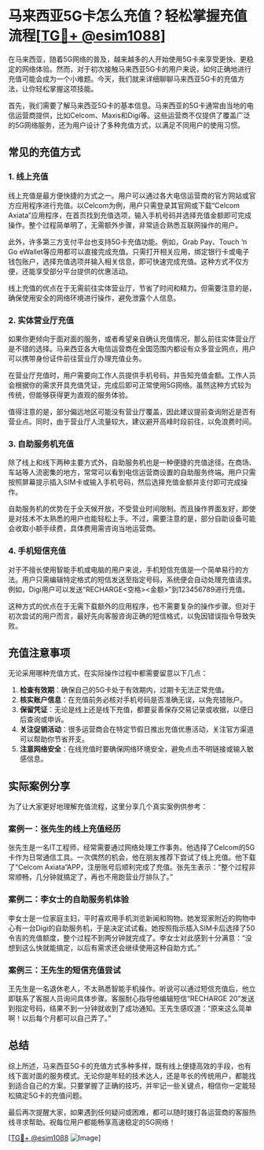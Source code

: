 # 马来西亚5G卡怎么充值？轻松掌握充值流程[[TG💪+ @esim1088](https://t.me/s/esim1088)]

在马来西亚，随着5G网络的普及，越来越多的人开始使用5G卡来享受更快、更稳定的网络体验。然而，对于初次接触马来西亚5G卡的用户来说，如何正确地进行充值可能会成为一个小难题。今天，我们就来详细聊聊马来西亚5G卡的充值方法，让你轻松掌握这项技能。

首先，我们需要了解马来西亚5G卡的基本信息。马来西亚的5G卡通常由当地的电信运营商提供，比如Celcom、Maxis和Digi等。这些运营商不仅提供了覆盖广泛的5G网络服务，还为用户设计了多种充值方式，以满足不同用户的使用习惯。

## 常见的充值方式

### 1. 线上充值

线上充值是最方便快捷的方式之一。用户可以通过各大电信运营商的官方网站或官方应用程序进行充值。以Celcom为例，用户只需登录其官网或下载“Celcom Axiata”应用程序，在首页找到充值选项，输入手机号码并选择充值金额即可完成操作。整个过程简单明了，无需额外步骤，非常适合熟悉互联网操作的用户。

此外，许多第三方支付平台也支持5G卡充值功能。例如，Grab Pay、Touch ‘n Go eWallet等应用都可以直接完成充值。只需打开相关应用，绑定银行卡或电子钱包账户，选择充值选项并输入相关信息，即可快速完成充值。这种方式不仅方便，还能享受部分平台提供的优惠活动。

线上充值的优点在于无需前往实体营业厅，节省了时间和精力。但需要注意的是，确保使用安全的网络环境进行操作，避免泄露个人信息。

### 2. 实体营业厅充值

如果你更倾向于面对面的服务，或者希望亲自确认充值情况，那么前往实体营业厅是不错的选择。马来西亚各大电信运营商在全国范围内都设有众多营业网点，用户可以携带身份证件前往营业厅办理充值业务。

在营业厅充值时，用户需要向工作人员提供手机号码，并告知充值金额。工作人员会根据你的需求开具充值凭证，完成后即可正常使用5G网络。虽然这种方式较为传统，但能够获得更为直观的服务体验。

值得注意的是，部分偏远地区可能没有营业厅覆盖，因此建议提前查询附近是否有营业点。同时，由于营业厅人流量较大，建议避开高峰时段前往，以免浪费时间。

### 3. 自助服务机充值

除了线上和线下两种主要方式外，自助服务机也是一种便捷的充值途径。在商场、车站等人流密集的地方，常常可以看到电信运营商设置的自助服务终端。用户只需按照屏幕提示插入SIM卡或输入手机号码，然后选择充值金额并支付即可完成操作。

自助服务机的优势在于全天候开放，不受营业时间限制。而且操作界面友好，即使是对技术不太熟悉的用户也能轻松上手。不过，需要注意的是，部分自助设备可能会收取小额手续费，具体费用需咨询当地运营商。

### 4. 手机短信充值

对于不擅长使用智能手机或电脑的用户来说，手机短信充值是一个简单易行的方法。用户只需编辑特定格式的短信发送至指定号码，系统便会自动处理充值请求。例如，Digi用户可以发送“RECHARGE<空格><金额>”到123456789进行充值。

这种方式的优点在于无需下载额外的应用程序，也不需要复杂的操作步骤。但对于初次尝试的用户而言，最好先向客服咨询正确的短信格式，以免因错误指令导致失败。

## 充值注意事项

无论采用哪种充值方式，在实际操作过程中都需要留意以下几点：

1. **检查有效期**：确保自己的5G卡处于有效期内，过期卡无法正常充值。
2. **核实账户信息**：在充值前务必核对手机号码是否准确无误，以免充错账户。
3. **保留凭证**：无论是线上还是线下充值，都要妥善保存交易记录或收据，以便日后查询或申诉。
4. **关注促销活动**：很多运营商会在特定节假日推出充值优惠活动，关注官方渠道可以帮助你节省开支。
5. **注意网络安全**：在线充值时要确保网络环境安全，避免点击不明链接或输入敏感信息。

## 实际案例分享

为了让大家更好地理解充值流程，这里分享几个真实案例供参考：

### 案例一：张先生的线上充值经历

张先生是一名IT工程师，经常需要通过网络处理工作事务。他选择了Celcom的5G卡作为日常通信工具。一次偶然的机会，他在朋友推荐下尝试了线上充值。他下载了“Celcom Axiata”APP，注册账号后顺利完成了充值。张先生表示：“整个过程非常顺畅，几分钟就搞定了，再也不用跑营业厅排队了。”

### 案例二：李女士的自助服务机体验

李女士是一位家庭主妇，平时喜欢用手机浏览新闻和购物。她发现家附近的购物中心有一台Digi的自助服务机，于是决定试试看。她按照指示插入SIM卡后选择了50令吉的充值额度，整个过程不到两分钟就完成了。李女士对此感到十分满意：“没想到这么快就能搞定，以后有需求还会继续使用这种自助方式。”

### 案例三：王先生的短信充值尝试

王先生是一名退休老人，不太熟悉智能手机操作。听说可以通过短信充值后，他立即联系了客服人员询问具体步骤。客服耐心指导他编辑短信“RECHARGE 20”发送到指定号码，结果不到一分钟就收到了成功通知。王先生感叹道：“原来这么简单啊！以后每个月都可以自己弄了。”

## 总结

综上所述，马来西亚5G卡的充值方式多种多样，既有线上便捷高效的手段，也有线下面对面的服务模式。无论你是年轻的技术达人，还是年长的传统用户，都能找到适合自己的方案。只要掌握了正确的技巧，并牢记一些关键点，相信你一定能轻松搞定5G卡的充值问题。

最后再次提醒大家，如果遇到任何疑问或困难，都可以随时拨打各运营商的客服热线寻求帮助。祝每位用户都能畅享高速稳定的5G网络！

[[TG💪+ @esim1088](https://t.me/s/esim1088) ![Image](https://i.postimg.cc/4NQfJmqS/Snipaste-2025-05-13-00-14-12.png)]